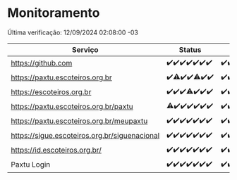 # Monitoramento

Última verificação: 12/09/2024 02:08:00 -03

|Serviço|Status|Últimas 24h|
|---|---|---|
|https://github.com|<span title="2024-09-05: OK=23">✔️</span><span title="2024-09-06: OK=23">✔️</span><span title="2024-09-07: OK=23">✔️</span><span title="2024-09-08: OK=23">✔️</span><span title="2024-09-09: OK=23">✔️</span><span title="2024-09-10: OK=23">✔️</span><span title="2024-09-11: OK=4">✔️</span>|<span title="11/09/2024 02:08:00 -03 : 200">✔️</span><span title="11/09/2024 03:11:00 -03 : 200">✔️</span><span title="11/09/2024 04:07:00 -03 : 200">✔️</span><span title="11/09/2024 05:10:00 -03 : 200">✔️</span><span title="11/09/2024 06:08:00 -03 : 200">✔️</span><span title="11/09/2024 07:08:00 -03 : 200">✔️</span><span title="11/09/2024 08:08:00 -03 : 200">✔️</span><span title="11/09/2024 09:14:00 -03 : 200">✔️</span><span title="11/09/2024 10:15:00 -03 : 200">✔️</span><span title="11/09/2024 11:07:00 -03 : 200">✔️</span><span title="11/09/2024 12:08:00 -03 : 200">✔️</span><span title="11/09/2024 13:09:00 -03 : 200">✔️</span><span title="11/09/2024 14:06:00 -03 : 200">✔️</span><span title="11/09/2024 15:10:00 -03 : 200">✔️</span><span title="11/09/2024 16:05:00 -03 : 200">✔️</span><span title="11/09/2024 17:07:00 -03 : 200">✔️</span><span title="11/09/2024 18:07:00 -03 : 200">✔️</span><span title="11/09/2024 19:07:00 -03 : 200">✔️</span><span title="11/09/2024 20:07:00 -03 : 200">✔️</span><span title="11/09/2024 21:37:00 -03 : 200">✔️</span><span title="11/09/2024 23:05:00 -03 : 200">✔️</span><span title="12/09/2024 00:08:00 -03 : 200">✔️</span><span title="12/09/2024 01:10:00 -03 : 200">✔️</span><span title="12/09/2024 02:08:00 -03 : 200">✔️</span>|
|https://paxtu.escoteiros.org.br|<span title="2024-09-05: OK=23">✔️</span><span title="2024-09-06: OK=22, Falhas=1">⚠️</span><span title="2024-09-07: OK=23">✔️</span><span title="2024-09-08: OK=23">✔️</span><span title="2024-09-09: OK=21, Falhas=2">⚠️</span><span title="2024-09-10: OK=23">✔️</span><span title="2024-09-11: OK=4">✔️</span>|<span title="11/09/2024 02:08:00 -03 : 200">✔️</span><span title="11/09/2024 03:11:00 -03 : 200">✔️</span><span title="11/09/2024 04:07:00 -03 : 200">✔️</span><span title="11/09/2024 05:10:00 -03 : 200">✔️</span><span title="11/09/2024 06:08:00 -03 : 200">✔️</span><span title="11/09/2024 07:08:00 -03 : 200">✔️</span><span title="11/09/2024 08:08:00 -03 : 200">✔️</span><span title="11/09/2024 09:14:00 -03 : 200">✔️</span><span title="11/09/2024 10:15:00 -03 : 200">✔️</span><span title="11/09/2024 11:07:00 -03 : 200">✔️</span><span title="11/09/2024 12:08:00 -03 : 200">✔️</span><span title="11/09/2024 13:09:00 -03 : 200">✔️</span><span title="11/09/2024 14:06:00 -03 : 200">✔️</span><span title="11/09/2024 15:10:00 -03 : 200">✔️</span><span title="11/09/2024 16:05:00 -03 : 200">✔️</span><span title="11/09/2024 17:07:00 -03 : 200">✔️</span><span title="11/09/2024 18:07:00 -03 : 200">✔️</span><span title="11/09/2024 19:07:00 -03 : 200">✔️</span><span title="11/09/2024 20:07:00 -03 : 200">✔️</span><span title="11/09/2024 21:37:00 -03 : 200">✔️</span><span title="11/09/2024 23:05:00 -03 : 200">✔️</span><span title="12/09/2024 00:08:00 -03 : 200">✔️</span><span title="12/09/2024 01:10:00 -03 : 200">✔️</span><span title="12/09/2024 02:08:00 -03 : 200">✔️</span>|
|https://escoteiros.org.br|<span title="2024-09-05: OK=23">✔️</span><span title="2024-09-06: OK=23">✔️</span><span title="2024-09-07: OK=23">✔️</span><span title="2024-09-08: OK=22, Falhas=1">⚠️</span><span title="2024-09-09: OK=23">✔️</span><span title="2024-09-10: OK=23">✔️</span><span title="2024-09-11: OK=4">✔️</span>|<span title="11/09/2024 02:08:00 -03 : 200">✔️</span><span title="11/09/2024 03:11:00 -03 : 200">✔️</span><span title="11/09/2024 04:07:00 -03 : 200">✔️</span><span title="11/09/2024 05:10:00 -03 : 200">✔️</span><span title="11/09/2024 06:08:00 -03 : 200">✔️</span><span title="11/09/2024 07:08:00 -03 : 200">✔️</span><span title="11/09/2024 08:08:00 -03 : 200">✔️</span><span title="11/09/2024 09:14:00 -03 : 200">✔️</span><span title="11/09/2024 10:15:00 -03 : 200">✔️</span><span title="11/09/2024 11:07:00 -03 : 200">✔️</span><span title="11/09/2024 12:08:00 -03 : 200">✔️</span><span title="11/09/2024 13:09:00 -03 : 200">✔️</span><span title="11/09/2024 14:06:00 -03 : 200">✔️</span><span title="11/09/2024 15:10:00 -03 : 200">✔️</span><span title="11/09/2024 16:05:00 -03 : 200">✔️</span><span title="11/09/2024 17:07:00 -03 : 200">✔️</span><span title="11/09/2024 18:07:00 -03 : 200">✔️</span><span title="11/09/2024 19:07:00 -03 : 200">✔️</span><span title="11/09/2024 20:07:00 -03 : 200">✔️</span><span title="11/09/2024 21:37:00 -03 : 200">✔️</span><span title="11/09/2024 23:05:00 -03 : 200">✔️</span><span title="12/09/2024 00:08:00 -03 : 200">✔️</span><span title="12/09/2024 01:10:00 -03 : 200">✔️</span><span title="12/09/2024 02:08:00 -03 : 200">✔️</span>|
|https://paxtu.escoteiros.org.br/paxtu|<span title="2024-09-05: OK=22, Falhas=1">⚠️</span><span title="2024-09-06: OK=23">✔️</span><span title="2024-09-07: OK=23">✔️</span><span title="2024-09-08: OK=23">✔️</span><span title="2024-09-09: OK=23">✔️</span><span title="2024-09-10: OK=23">✔️</span><span title="2024-09-11: OK=4">✔️</span>|<span title="11/09/2024 02:08:00 -03 : 200">✔️</span><span title="11/09/2024 03:11:00 -03 : 200">✔️</span><span title="11/09/2024 04:07:00 -03 : 200">✔️</span><span title="11/09/2024 05:10:00 -03 : 200">✔️</span><span title="11/09/2024 06:08:00 -03 : 200">✔️</span><span title="11/09/2024 07:08:00 -03 : 200">✔️</span><span title="11/09/2024 08:08:00 -03 : 200">✔️</span><span title="11/09/2024 09:14:00 -03 : 200">✔️</span><span title="11/09/2024 10:15:00 -03 : 200">✔️</span><span title="11/09/2024 11:07:00 -03 : 200">✔️</span><span title="11/09/2024 12:08:00 -03 : 200">✔️</span><span title="11/09/2024 13:09:00 -03 : 200">✔️</span><span title="11/09/2024 14:06:00 -03 : 200">✔️</span><span title="11/09/2024 15:10:00 -03 : 200">✔️</span><span title="11/09/2024 16:05:00 -03 : 200">✔️</span><span title="11/09/2024 17:07:00 -03 : 200">✔️</span><span title="11/09/2024 18:07:00 -03 : 200">✔️</span><span title="11/09/2024 19:07:00 -03 : 200">✔️</span><span title="11/09/2024 20:07:00 -03 : 200">✔️</span><span title="11/09/2024 21:37:00 -03 : 200">✔️</span><span title="11/09/2024 23:05:00 -03 : 200">✔️</span><span title="12/09/2024 00:09:00 -03 : 200">✔️</span><span title="12/09/2024 01:10:00 -03 : 200">✔️</span><span title="12/09/2024 02:08:00 -03 : 200">✔️</span>|
|https://paxtu.escoteiros.org.br/meupaxtu|<span title="2024-09-05: OK=23">✔️</span><span title="2024-09-06: OK=23">✔️</span><span title="2024-09-07: OK=23">✔️</span><span title="2024-09-08: OK=23">✔️</span><span title="2024-09-09: OK=23">✔️</span><span title="2024-09-10: OK=23">✔️</span><span title="2024-09-11: OK=4">✔️</span>|<span title="11/09/2024 02:08:00 -03 : 200">✔️</span><span title="11/09/2024 03:11:00 -03 : 200">✔️</span><span title="11/09/2024 04:07:00 -03 : 200">✔️</span><span title="11/09/2024 05:10:00 -03 : 200">✔️</span><span title="11/09/2024 06:08:00 -03 : 200">✔️</span><span title="11/09/2024 07:08:00 -03 : 200">✔️</span><span title="11/09/2024 08:08:00 -03 : 200">✔️</span><span title="11/09/2024 09:14:00 -03 : 200">✔️</span><span title="11/09/2024 10:15:00 -03 : 200">✔️</span><span title="11/09/2024 11:07:00 -03 : 200">✔️</span><span title="11/09/2024 12:08:00 -03 : 200">✔️</span><span title="11/09/2024 13:09:00 -03 : 200">✔️</span><span title="11/09/2024 14:06:00 -03 : 200">✔️</span><span title="11/09/2024 15:10:00 -03 : 200">✔️</span><span title="11/09/2024 16:05:00 -03 : 200">✔️</span><span title="11/09/2024 17:07:00 -03 : 200">✔️</span><span title="11/09/2024 18:07:00 -03 : 200">✔️</span><span title="11/09/2024 19:07:00 -03 : 200">✔️</span><span title="11/09/2024 20:07:00 -03 : 200">✔️</span><span title="11/09/2024 21:37:00 -03 : 200">✔️</span><span title="11/09/2024 23:05:00 -03 : 200">✔️</span><span title="12/09/2024 00:09:00 -03 : 200">✔️</span><span title="12/09/2024 01:10:00 -03 : 200">✔️</span><span title="12/09/2024 02:08:00 -03 : 200">✔️</span>|
|https://sigue.escoteiros.org.br/siguenacional|<span title="2024-09-05: OK=23">✔️</span><span title="2024-09-06: OK=23">✔️</span><span title="2024-09-07: OK=23">✔️</span><span title="2024-09-08: OK=23">✔️</span><span title="2024-09-09: OK=23">✔️</span><span title="2024-09-10: OK=23">✔️</span><span title="2024-09-11: OK=4">✔️</span>|<span title="11/09/2024 02:08:00 -03 : 200">✔️</span><span title="11/09/2024 03:11:00 -03 : 200">✔️</span><span title="11/09/2024 04:07:00 -03 : 200">✔️</span><span title="11/09/2024 05:10:00 -03 : 200">✔️</span><span title="11/09/2024 06:08:00 -03 : 200">✔️</span><span title="11/09/2024 07:08:00 -03 : 200">✔️</span><span title="11/09/2024 08:08:00 -03 : 200">✔️</span><span title="11/09/2024 09:14:00 -03 : 200">✔️</span><span title="11/09/2024 10:15:00 -03 : 200">✔️</span><span title="11/09/2024 11:07:00 -03 : 200">✔️</span><span title="11/09/2024 12:08:00 -03 : 200">✔️</span><span title="11/09/2024 13:09:00 -03 : 200">✔️</span><span title="11/09/2024 14:06:00 -03 : 200">✔️</span><span title="11/09/2024 15:10:00 -03 : 200">✔️</span><span title="11/09/2024 16:05:00 -03 : 200">✔️</span><span title="11/09/2024 17:07:00 -03 : 200">✔️</span><span title="11/09/2024 18:07:00 -03 : 200">✔️</span><span title="11/09/2024 19:07:00 -03 : 200">✔️</span><span title="11/09/2024 20:07:00 -03 : 200">✔️</span><span title="11/09/2024 21:37:00 -03 : 200">✔️</span><span title="11/09/2024 23:05:00 -03 : 200">✔️</span><span title="12/09/2024 00:09:00 -03 : 200">✔️</span><span title="12/09/2024 01:10:00 -03 : 200">✔️</span><span title="12/09/2024 02:08:00 -03 : 200">✔️</span>|
|https://id.escoteiros.org.br/|<span title="2024-09-05: OK=23">✔️</span><span title="2024-09-06: OK=23">✔️</span><span title="2024-09-07: OK=23">✔️</span><span title="2024-09-08: OK=23">✔️</span><span title="2024-09-09: OK=23">✔️</span><span title="2024-09-10: OK=23">✔️</span><span title="2024-09-11: OK=4">✔️</span>|<span title="11/09/2024 02:08:00 -03 : 200">✔️</span><span title="11/09/2024 03:11:00 -03 : 200">✔️</span><span title="11/09/2024 04:07:00 -03 : 200">✔️</span><span title="11/09/2024 05:10:00 -03 : 200">✔️</span><span title="11/09/2024 06:08:00 -03 : 200">✔️</span><span title="11/09/2024 07:08:00 -03 : 200">✔️</span><span title="11/09/2024 08:08:00 -03 : 200">✔️</span><span title="11/09/2024 09:14:00 -03 : 200">✔️</span><span title="11/09/2024 10:15:00 -03 : 200">✔️</span><span title="11/09/2024 11:07:00 -03 : 200">✔️</span><span title="11/09/2024 12:08:00 -03 : 200">✔️</span><span title="11/09/2024 13:09:00 -03 : 200">✔️</span><span title="11/09/2024 14:06:00 -03 : 200">✔️</span><span title="11/09/2024 15:10:00 -03 : 200">✔️</span><span title="11/09/2024 16:05:00 -03 : 200">✔️</span><span title="11/09/2024 17:07:00 -03 : 200">✔️</span><span title="11/09/2024 18:07:00 -03 : 200">✔️</span><span title="11/09/2024 19:07:00 -03 : 200">✔️</span><span title="11/09/2024 20:07:00 -03 : 200">✔️</span><span title="11/09/2024 21:37:00 -03 : 200">✔️</span><span title="11/09/2024 23:05:00 -03 : 200">✔️</span><span title="12/09/2024 00:09:00 -03 : 200">✔️</span><span title="12/09/2024 01:10:00 -03 : 200">✔️</span><span title="12/09/2024 02:08:00 -03 : 200">✔️</span>|
|Paxtu Login|<span title="2024-09-05: OK=23">✔️</span><span title="2024-09-06: OK=23">✔️</span><span title="2024-09-07: OK=23">✔️</span><span title="2024-09-08: OK=23">✔️</span><span title="2024-09-09: OK=23">✔️</span><span title="2024-09-10: OK=23">✔️</span><span title="2024-09-11: OK=4">✔️</span>|<span title="11/09/2024 02:08:00 -03 : 200">✔️</span><span title="11/09/2024 03:11:00 -03 : 200">✔️</span><span title="11/09/2024 04:07:00 -03 : 200">✔️</span><span title="11/09/2024 05:10:00 -03 : 200">✔️</span><span title="11/09/2024 06:08:00 -03 : 200">✔️</span><span title="11/09/2024 07:08:00 -03 : 200">✔️</span><span title="11/09/2024 08:08:00 -03 : 200">✔️</span><span title="11/09/2024 09:14:00 -03 : 200">✔️</span><span title="11/09/2024 10:15:00 -03 : 200">✔️</span><span title="11/09/2024 11:07:00 -03 : 200">✔️</span><span title="11/09/2024 12:08:00 -03 : 200">✔️</span><span title="11/09/2024 13:09:00 -03 : 200">✔️</span><span title="11/09/2024 14:06:00 -03 : 200">✔️</span><span title="11/09/2024 15:10:00 -03 : 200">✔️</span><span title="11/09/2024 16:05:00 -03 : 200">✔️</span><span title="11/09/2024 17:07:00 -03 : 200">✔️</span><span title="11/09/2024 18:07:00 -03 : 200">✔️</span><span title="11/09/2024 19:07:00 -03 : 200">✔️</span><span title="11/09/2024 20:07:00 -03 : 200">✔️</span><span title="11/09/2024 21:37:00 -03 : 200">✔️</span><span title="11/09/2024 23:05:00 -03 : 200">✔️</span><span title="12/09/2024 00:09:00 -03 : 200">✔️</span><span title="12/09/2024 01:10:00 -03 : 200">✔️</span><span title="12/09/2024 02:08:00 -03 : 200">✔️</span>|
